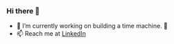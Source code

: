 ### Hi there 👋

- 🔭 I’m currently working on building a time machine. 🤔
- 📫 Reach me at [LinkedIn](https://www.linkedin.com/in/haimari/)

<!-- - Oh, and feel free to check out my other website [TekBeep](https://tekbeep.com) to get the most recent Tech news -->



<!--
**haim-ari/haim-ari** is a ✨ _special_ ✨ repository because its `README.md` (this file) appears on your GitHub profile.

Here are some ideas to get you started:

- 🔭 I’m currently working on ...
- 🌱 I’m currently learning ...
- 👯 I’m looking to collaborate on ...
- 🤔 I’m looking for help with ...
- 💬 Ask me about ...
- 📫 How to reach me: ...
- 😄 Pronouns: ...
- ⚡ Fun fact: ...
-->
